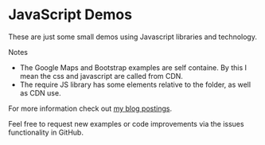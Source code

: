 JavaScript Demos
====================

These are just some small demos using Javascript libraries and technology.

Notes
- The Google Maps and Bootstrap examples are self containe. By this I mean the css and javascript are called from CDN.
- The require JS library has some elements relative to the folder, as well as CDN use.

For more information check out [my blog postings](http://jenntesolin.com/blog/category/javascript/).

Feel free to request new examples or code improvements via the issues functionality in GitHub.